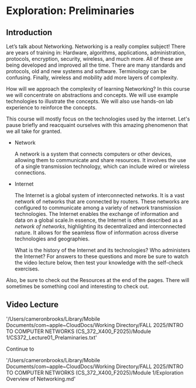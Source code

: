 # Exploration: Preliminaries

## Introduction

Let’s talk about Networking. Networking is a really complex subject! There are years of training in: Hardware, algorithms, applications, administration, protocols, encryption, security, wireless, and much more. All of these are being developed and improved all the time. There are many standards and protocols, old and new systems and software. Terminology can be confusing. Finally, wireless and mobility add more layers of complexity.

How will we approach the complexity of learning Networking? In this course we will concentrate on abstractions and concepts. We will use example technologies to illustrate the concepts. We will also use hands-on lab experience to reinforce the concepts.

This course will mostly focus on the technologies used by the internet. Let's pause briefly and reacquaint ourselves with this amazing phenomenon that we all take for granted.

- Network

  A network is a system that connects computers or other devices, allowing them to communicate and share resources. It involves the use of a single transmission technology, which can include wired or wireless connections.

- Internet

  The Internet is a global system of interconnected networks. It is a vast network of networks that are connected by routers. These networks are configured to communicate among a variety of network transmission technologies. The Internet enables the exchange of information and data on a global scale.In essence, the Internet is often described as a *network of networks*, highlighting its decentralized and interconnected nature. It allows for the seamless flow of information across diverse technologies and geographies.

  What is the history of the Internet and its technologies? Who administers the Internet? For answers to these questions and more be sure to watch the video lecture below, then test your knowledge with the self-check exercises.

Also, be sure to check out the Resources at the end of the pages. There will sometimes be something cool and interesting to check out.

## Video Lecture

'/Users/cameronbrooks/Library/Mobile Documents/com~apple~CloudDocs/Working Directory/FALL 2025/INTRO TO COMPUTER NETWORKS (CS_372_X400_F2025)/Module 1/CS372_Lecture01_Prelaminaries.txt'



Continue to 

'/Users/cameronbrooks/Library/Mobile Documents/com~apple~CloudDocs/Working Directory/FALL 2025/INTRO TO COMPUTER NETWORKS (CS_372_X400_F2025)/Module 1/Exploration Overview of Networking.md'